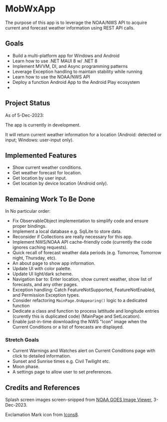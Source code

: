 # MobWxApp

The purpose of this app is to leverage the NOAA/NWS API to acquire current and forecast weather information using REST API calls.

## Goals

- Build a multi-platform app for Windows and Android
- Learn how to use .NET MAUI 8 w/ .NET 8
- Implement MVVM, DI, and Async programming patterns
- Leverage Exception handling to maintain stability while running
- Learn how to use the NOAA/NWS API
- Deploy a function Android App to the Android Play ecosystem
- 
## Project Status

As of 5-Dec-2023:

The app is currently in development.

It will return current weather information for a location (Android: detected or input; Windows: user-input only).

## Implemented Features

- Show current weather conditions.
- Get weather forecast for location.
- Get location by user input.
- Get location by device location (Android only).

## Remaining Work To Be Done

In No particular order:

- Fix ObservableObject implementation to simplify code and ensure proper bindings.
- Implement a local database e.g. SqlLite to store data.
- Reconsider if Collections are really necessary for this app.
- Implement NWS/NOAA API cache-friendly code (currently the code ignores caching requests).
- Quick recall of forecast weather data periods (e.g. Tomorrow, Tomorrow night, Thursday, etc).
- An about page to show app information.
- Update UI with color palette.
- Update UI light/dark scheme.
- Navigation bar to: Enter location, show current weather, show list of forecasts, and any other pages.
- Exception handling: Catch FeatureNotSupported, FeatureNotEnabled, and Permission Exception types.
- Consider refactoring `MainPage.OnAppearing()` logic to a dedicated function
- Dedicate a class and function to process lattitude and longitude entries (curently this is duplicated code) (MainPage and SetLocation).
- Enable just-in-time downloading the NWS "Icon" image when the Current Conditions or a list of forecasts are displayed.

### Stretch Goals

- Current Warnings and Watches alert on Current Conditions page with click to detailed information.
- Sunset and Sunrise times e.g. Civil Twilight etc.
- Moon phase.
- A settings page to allow user to set preferences.

## Credits and References

Splash screen images screen-snipped from [NOAA GOES Image Viewer](https://www.star.nesdis.noaa.gov/GOES/index.php), 3-Dec-2023.

Exclamation Mark icon from [Icons8](https://icons8.com/icon/j1rPetruM5Fl/exclamation-mark).
